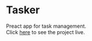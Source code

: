 # Tasker
 Preact app for task management.  
 Click [here](https://rileysun.github.io/Tasker/) to see the project live.